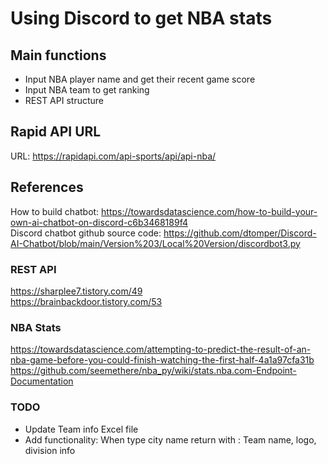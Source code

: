 # Using Discord to get NBA stats

## Main functions

- Input NBA player name and get their recent game score <br>
- Input NBA team to get ranking <br>
- REST API structure 

## Rapid API URL

URL: https://rapidapi.com/api-sports/api/api-nba/

## References

How to build chatbot: https://towardsdatascience.com/how-to-build-your-own-ai-chatbot-on-discord-c6b3468189f4 <br>
Discord chatbot github source code: https://github.com/dtomper/Discord-AI-Chatbot/blob/main/Version%203/Local%20Version/discordbot3.py
<br>

### REST API
https://sharplee7.tistory.com/49 <br>
https://brainbackdoor.tistory.com/53

### NBA Stats
https://towardsdatascience.com/attempting-to-predict-the-result-of-an-nba-game-before-you-could-finish-watching-the-first-half-4a1a97cfa31b <br>
https://github.com/seemethere/nba_py/wiki/stats.nba.com-Endpoint-Documentation

### TODO
- Update Team info Excel file <br>
- Add functionality: When type city name return with : Team name, logo, division info
